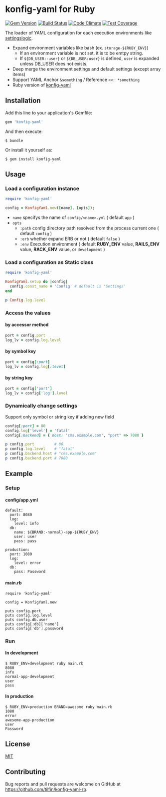 # konfig-yaml for Ruby

[![Gem Version](https://badge.fury.io/rb/konfig-yaml.svg)](https://badge.fury.io/rb/konfig-yaml)
[![Build Status](https://travis-ci.org/tilfin/konfig-yaml-rb.svg?branch=master)](https://travis-ci.org/tilfin/konfig-yaml-rb)
[![Code Climate](https://codeclimate.com/github/tilfin/konfig-yaml-rb/badges/gpa.svg)](https://codeclimate.com/github/tilfin/konfig-yaml-rb)
[![Test Coverage](https://codeclimate.com/github/tilfin/konfig-yaml-rb/badges/coverage.svg)](https://codeclimate.com/github/tilfin/konfig-yaml-rb/coverage)

The loader of YAML configuration for each execution environments like [settingslogic](https://github.com/settingslogic/settingslogic).

- Expand environment variables like bash (ex. `storage-${RUBY_ENV}`)
    - If an environment variable is not set, it is to be emtpy string.
    - If `${DB_USER:-user}` or `${DB_USER:user}` is defined, `user` is expanded unless DB_USER does not exists.
- Deep merge the environment settings and default settings (except array items)
- Support YAML Anchor `&something` / Reference `<<: *something`
- Ruby version of [konfig-yaml](https://github.com/tilfin/konfig-yaml)

## Installation

Add this line to your application's Gemfile:

```ruby
gem 'konfig-yaml'
```

And then execute:

    $ bundle

Or install it yourself as:

    $ gem install konfig-yaml

## Usage

### Load a configuration instance

```ruby
require 'konfig-yaml'

config = KonfigYaml.new([name], [opts]);
```

* `name` specifys the name of `config/<name>.yml` ( default `app` )
* `opts`
  * `:path` config directory path resolved from the process current one ( default `config` )
  * `:erb` whether expand ERB or not ( default `false` )
  * `:env` Execution environment ( default **RUBY_ENV** value, **RAILS_ENV** value, **RACK_ENV** value, or `development` )

### Load a configuration as Static class

```ruby
require 'konfig-yaml'

KonfigYaml.setup do |config|
  config.const_name = 'Config' # default is 'Settings'
end

p Config.log.level
```

### Access the values

#### by accessor method

```ruby
port = config.port
log_lv = config.log.level
```

#### by symbol key

```ruby
port = config[:port]
log_lv = config.log[:level]
```

#### by string key

```ruby
port = config['port']
log_lv = config['log'].level
```

### Dynamically change settings

Support only symbol or string key if adding new field

```ruby
config[:port] = 80
config.log['level'] = 'fatal'
config[:backend] = { host: 'cms.example.com', "port" => 7080 }

p config.port         # 80
p config.log.level    # "fatal"
p config.backend.host # "cms.example.com"
p config.backend.port # 7080
```

## Example

### Setup

#### config/app.yml

```
default:
  port: 8080
  log:
    level: info
  db:
    name: ${BRAND:-normal}-app-${RUBY_ENV}
    user: user
    pass: pass

production:
  port: 1080
  log:
    level: error
  db:
    pass: Password
```

#### main.rb

```
require 'konfig-yaml'

config = KonfigYaml.new

puts config.port
puts config.log.level
puts config.db.user
puts config[:db]['name']
puts config['db'].password
```

### Run

#### In development

```
$ RUBY_ENV=development ruby main.rb
8080
info
normal-app-development
user
pass
```

#### In production

```
$ RUBY_ENV=production BRAND=awesome ruby main.rb
1080
error
awesome-app-production
user
Password
```

## License

  [MIT](LICENSE)

## Contributing

Bug reports and pull requests are welcome on GitHub at https://github.com/tilfin/konfig-yaml-rb.
